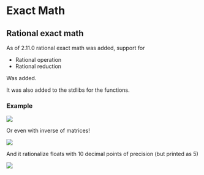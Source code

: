 # Exact Math
## Rational exact math

As of 2.11.0 rational exact math was added, support for

- Rational operation
- Rational reduction

Was added.

It was also added to the stdlibs for the functions.

### Example

[![](../assets/exact_rationals.png)](../assets/exact_rationals.png)

Or even with inverse of matrices!

[![](../assets/exact_inverse.png)](../assets/exact_inverse.png)

And it rationalize floats with 10 decimal points of precision (but printed as 5) 

[![](../assets/rationalized.png)](../assets/rationalized.png)
